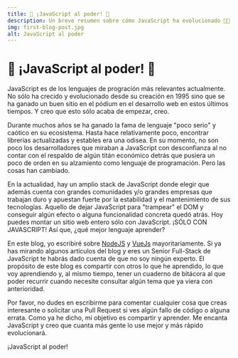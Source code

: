 ```yaml
---
title: 🚀 ¡JavaScript al poder! 🚀
description: Un breve resumen sobre cómo JavaScript ha evolucionado 🧑‍💻
img: first-blog-post.jpg
alt: JavaScript al poder
---
```


# 🚀 ¡JavaScript al poder! 🚀

JavaScript es de los lenguajes de progración más relevantes actualmente. No sólo ha crecido y evolucionado desde su creación en 1995 sino que se ha ganado un buen sitio en el pódium en el desarrollo web en estos últimos tiempos. Y creo que esto sólo acaba de empezar, creo.

Durante muchos años se ha ganado la fama de lenguaje "poco serio" y caótico en su ecosistema. Hasta hace relativamente poco, encontrar librerías actualizadas y estables era una odisea. En su momento, no son poco los desarrolladores que miraban a JavaScript con desconfianza al no contar con el respaldo de algún titán económico detrás que pusiera un poco de orden en su alzamiento como lenguaje de programación. Pero las cosas han cambiado.

En la actualidad, hay un amplio stack de JavaScript donde elegir que además cuenta con grandes comunidades y/o grandes empresas que trabajan duro y apuestan fuerte por la estabilidad y el mantenimiento de sus tecnologías. Aquello de dejar JavaScript para "trampear" el DOM y conseguir algún efecto o alguna funcionalidad concreta quedó atrás. Hoy puedes montar un sitio web entero sólo con JavaScript. ¡SÓLO CON JAVASCRIPT! Así que, ¿qué mejor lenguaje aprender?

En este blog, yo escribiré sobre [NodeJS](https://nodejs.org/) y [VueJs](https://vuejs.org/) mayoritariamente. Si ya has mirando algunos artículos del blog y eres un Senior Full-Stack de JavaScript te habrás dado cuenta de que no soy ningún experto. El propósito de este blog es compartir con otros lo que he aprendido, lo que voy aprendiendo y, al mismo tiempo, tener un cuaderno de bitácora al que poder recurrir cuando necesite consultar algún tema que ya viera con anterioridad.

Por favor, no dudes en escribirme para comentar cualquier cosa que creas interesante o solicitar una Pull Request si ves algún fallo de código o alguna errata. Como ya he dicho, mi objetivo es compartir y aprender. Me encanta JavaScript y creo que cuanta más gente lo use mejor y más rápido evolucionará.

¡JavaScript al poder!
